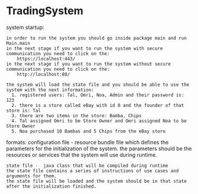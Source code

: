 # TradingSystem


system startup: 
    
    in order to run the system you should go inside package main and run Main.main
    in the next stage if you want to run the system with secure communication you need to click on the:
        https://localhost:443/
    in the next stage if you want to run the system without secure communication you need to click on the:
        http://localhost:80/
        
    the system will load the state file and you should be able to use the system with the next information:
      1. registered users: Tal, Omri, Noa, Admin and their password is: 123
      2. there is a store called eBay with id 0 and the founder of that store is: Tal
      3. there are two items in the store: Bamba, Chips
      4. Tal assigned Omri to be Store Owner and Omri assigned Noa to be Store Owner
      5. Noa purchased 10 Bambas and 5 Chips from the eBay store
    
formats:
    configuration file - resource bundle file which defines the parameters for the initialization of the system.
    the parameters should be the resources or services that the system will use during runtime.
    
    state file -  java class that will be compiled during runtime
    the state file contains a series of instructions of use cases and arguments for them.
    the state file will be loaded and the system should be in that state after the initialization finished.
